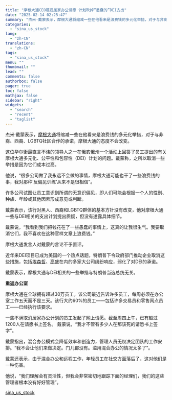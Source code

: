 ```yaml
---
title: "摩根大通CEO蔑视居家办公请愿 计划砍掉“愚蠢的”DEI支出"
date: "2025-02-14 02:25:47"
summary: "杰米·戴蒙表示，摩根大通将缩减一些在他看来是浪费钱的多元化举措，对于与非裔..."
categories:
  - "sina_us_stock"
lang:
  - "zh-CN"
translations:
  - "zh-CN"
tags:
  - "sina_us_stock"
menu: ""
thumbnail: ""
lead: ""
comments: false
authorbox: false
pager: true
toc: false
mathjax: false
sidebar: "right"
widgets:
  - "search"
  - "recent"
  - "taglist"
---
```


杰米·戴蒙表示，[摩根大通](https://stock.finance.sina.com.cn/usstock/quotes/JPM.html)将缩减一些在他看来是浪费钱的多元化举措，对于与非裔、西裔、LGBTQ社区合作的承诺，摩根大通的态度不会改变。

这位华尔街最直言不讳的领导人之一在俄亥俄州一个活动上回答了员工提出的有关摩根大通多元化、公平性和包容性（DEI）计划的问题。戴蒙称，之所以取消一些举措是因为它们成本过高。

他说，“很多公司做了我永远不会做的事情，摩根大通可能也干了一些浪费钱的事，我对那种‘反偏见训练’从来不是很相信”。

许多公司试图让员工意识到所谓的无意识偏见，即人们可能会根据一个人的性别、种族、年龄或其他因素形成意见或判断。

戴蒙表示，该行对黑人、西裔和LGBTQ群体的基本方针没有改变，他对摩根大通一些与DEI相关的支出计划提出质疑，但没有透露具体细节。

戴蒙说，“我看到我们把钱花在了一些愚蠢的事情上，这真的让我很生气。我要取消它们，我不喜欢在这种官样文章上浪费钱。”

摩根大通发言人对戴蒙的言论不予置评。

近年来DEI项目已成为美国的一个热点话题，特朗普下令政府部门推动企业取消这些措施，包括[埃森哲](https://stock.finance.sina.com.cn/usstock/quotes/ACN.html)、[高盛](https://stock.finance.sina.com.cn/usstock/quotes/GS.html)在内的多家大公司纷纷响应，弱化了对DEI的承诺。

戴蒙表示，摩根大通与DEI相关的一些举措与特朗普当选总统无关。

**重返办公室**

摩根大通在全球拥有超过30万员工。该公司最近告诉许多员工，每周必须在办公室工作五天而不是三天。该行大约60%的员工——包括许多交易员和零售网点员工——已经执行该要求。

一些不满取消居家办公计划的员工发起了网上请愿。截至周四上午，已有超过1200人在请愿书上签名。 戴蒙说，“我才不管有多少人在那该死的请愿书上签字”。

戴蒙指出，混合办公模式会降低效率和创造力，管理人员无权决定团队的工作安排。“我不会让他们来做决定。门儿都没有。滥用混合办公的情况太多了”。

戴蒙还表示，由于混合办公和远程工作，年轻员工在社交方面落后了，这对他们是一种伤害。

他说，“我们理解会有灵活性，但我会非常密切地跟踪下面的经理们，我们的这些管理者根本没有好好管理”。

[sina_us_stock](https://finance.sina.com.cn/stock/usstock/c/2025-02-14/doc-inekknpr4633374.shtml)
